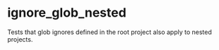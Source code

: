 # ignore_glob_nested
Tests that glob ignores defined in the root project also apply to nested projects.